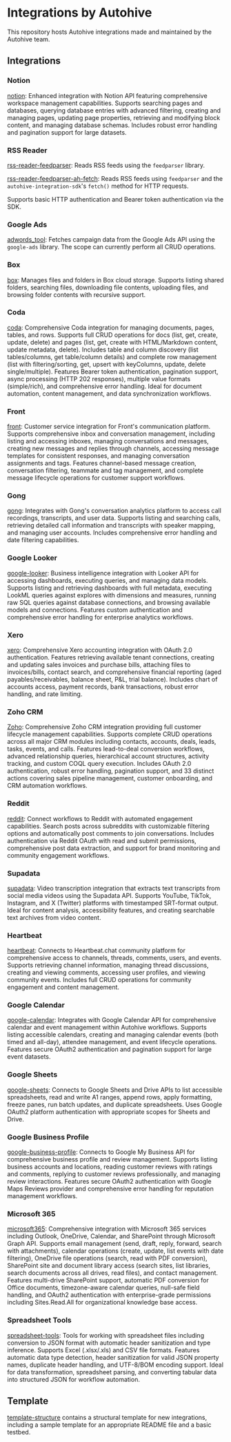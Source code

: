 # Integrations by Autohive
This repository hosts Autohive integrations made and maintained by the Autohive team.

## Integrations

### Notion

[notion](notion): Enhanced integration with Notion API featuring comprehensive workspace management capabilities. Supports searching pages and databases, querying database entries with advanced filtering, creating and managing pages, updating page properties, retrieving and modifying block content, and managing database schemas. Includes robust error handling and pagination support for large datasets.

### RSS Reader 

[rss-reader-feedparser](rss-reader-feedparser): Reads RSS feeds using the `feedparser` library.

[rss-reader-feedparser-ah-fetch](rss-reader-feedparser-ah-fetch): Reads RSS feeds using `feedparser` and the `autohive-integration-sdk`'s `fetch()` method for HTTP requests. 

Supports basic HTTP authentication and Bearer token authentication via the SDK.

### Google Ads

[adwords_tool](adwords_tool): Fetches campaign data from the Google Ads API using the `google-ads` library. The scope can currently perform all CRUD operations. 

### Box

[box](box): Manages files and folders in Box cloud storage. Supports listing shared folders, searching files, downloading file contents, uploading files, and browsing folder contents with recursive support.

### Coda

[coda](coda): Comprehensive Coda integration for managing documents, pages, tables, and rows. Supports full CRUD operations for docs (list, get, create, update, delete) and pages (list, get, create with HTML/Markdown content, update metadata, delete). Includes table and column discovery (list tables/columns, get table/column details) and complete row management (list with filtering/sorting, get, upsert with keyColumns, update, delete single/multiple). Features Bearer token authentication, pagination support, async processing (HTTP 202 responses), multiple value formats (simple/rich), and comprehensive error handling. Ideal for document automation, content management, and data synchronization workflows.

### Front

[front](front): Customer service integration for Front's communication platform. Supports comprehensive inbox and conversation management, including listing and accessing inboxes, managing conversations and messages, creating new messages and replies through channels, accessing message templates for consistent responses, and managing conversation assignments and tags. Features channel-based message creation, conversation filtering, teammate and tag management, and complete message lifecycle operations for customer support workflows.

### Gong

[gong](gong): Integrates with Gong's conversation analytics platform to access call recordings, transcripts, and user data. Supports listing and searching calls, retrieving detailed call information and transcripts with speaker mapping, and managing user accounts. Includes comprehensive error handling and date filtering capabilities.

### Google Looker

[google-looker](google-looker): Business intelligence integration with Looker API for accessing dashboards, executing queries, and managing data models. Supports listing and retrieving dashboards with full metadata, executing LookML queries against explores with dimensions and measures, running raw SQL queries against database connections, and browsing available models and connections. Features custom authentication and comprehensive error handling for enterprise analytics workflows.

### Xero

[xero](xero): Comprehensive Xero accounting integration with OAuth 2.0 authentication. Features retrieving available tenant connections, creating and updating sales invoices and purchase bills, attaching files to invoices/bills, contact search, and comprehensive financial reporting (aged payables/receivables, balance sheet, P&L, trial balance). Includes chart of accounts access, payment records, bank transactions, robust error handling, and rate limiting.

### Zoho CRM

[Zoho](Zoho): Comprehensive Zoho CRM integration providing full customer lifecycle management capabilities. Supports complete CRUD operations across all major CRM modules including contacts, accounts, deals, leads, tasks, events, and calls. Features lead-to-deal conversion workflows, advanced relationship queries, hierarchical account structures, activity tracking, and custom COQL query execution. Includes OAuth 2.0 authentication, robust error handling, pagination support, and 33 distinct actions covering sales pipeline management, customer onboarding, and CRM automation workflows.

### Reddit

[reddit](reddit): Connect workflows to Reddit with automated engagement capabilities. Search posts across subreddits with customizable filtering options and automatically post comments to join conversations. Includes authentication via Reddit OAuth with read and submit permissions, comprehensive post data extraction, and support for brand monitoring and community engagement workflows.

### Supadata

[supadata](supadata): Video transcription integration that extracts text transcripts from social media videos using the Supadata API. Supports YouTube, TikTok, Instagram, and X (Twitter) platforms with timestamped SRT-format output. Ideal for content analysis, accessibility features, and creating searchable text archives from video content.

### Heartbeat

[heartbeat](heartbeat): Connects to Heartbeat.chat community platform for comprehensive access to channels, threads, comments, users, and events. Supports retrieving channel information, managing thread discussions, creating and viewing comments, accessing user profiles, and viewing community events. Includes full CRUD operations for community engagement and content management.

### Google Calendar

[google-calendar](google-calendar): Integrates with Google Calendar API for comprehensive calendar and event management within Autohive workflows. Supports listing accessible calendars, creating and managing calendar events (both timed and all-day), attendee management, and event lifecycle operations. Features secure OAuth2 authentication and pagination support for large event datasets.

### Google Sheets

[google-sheets](google-sheets): Connects to Google Sheets and Drive APIs to list accessible spreadsheets, read and write A1 ranges, append rows, apply formatting, freeze panes, run batch updates, and duplicate spreadsheets. Uses Google OAuth2 platform authentication with appropriate scopes for Sheets and Drive.

### Google Business Profile

[google-business-profile](google-business-profile): Connects to Google My Business API for comprehensive business profile and review management. Supports listing business accounts and locations, reading customer reviews with ratings and comments, replying to customer reviews professionally, and managing review interactions. Features secure OAuth2 authentication with Google Maps Reviews provider and comprehensive error handling for reputation management workflows.

### Microsoft 365

[microsoft365](microsoft365): Comprehensive integration with Microsoft 365 services including Outlook, OneDrive, Calendar, and SharePoint through Microsoft Graph API. Supports email management (send, draft, reply, forward, search with attachments), calendar operations (create, update, list events with date filtering), OneDrive file operations (search, read with PDF conversion), SharePoint site and document library access (search sites, list libraries, search documents across all drives, read files), and contact management. Features multi-drive SharePoint support, automatic PDF conversion for Office documents, timezone-aware calendar queries, null-safe field handling, and OAuth2 authentication with enterprise-grade permissions including Sites.Read.All for organizational knowledge base access.

### Spreadsheet Tools

[spreadsheet-tools](spreadsheet-tools): Tools for working with spreadsheet files including conversion to JSON format with automatic header sanitization and type inference. Supports Excel (.xlsx/.xls) and CSV file formats. Features automatic data type detection, header sanitization for valid JSON property names, duplicate header handling, and UTF-8/BOM encoding support. Ideal for data transformation, spreadsheet parsing, and converting tabular data into structured JSON for workflow automation.

## Template

[template-structure](template-structure) contains a structural template for new integrations, including a sample template for an appropriate README file and a basic testbed.
